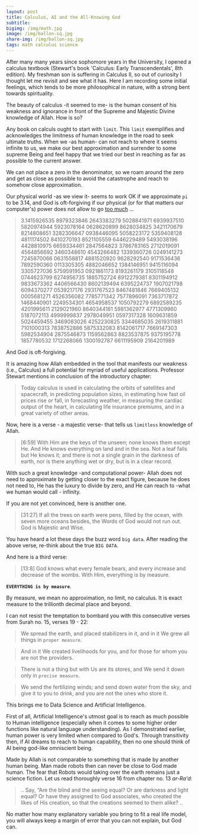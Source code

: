 ```yaml
---
layout: post
title: Calculus, AI and the All-Knowing God
subtitle: 
bigimg: /img/math.jpg
image: /img/ballon-sq.jpg
share-img: /img/ballon-sq.jpg
tags: math calculus science
---
```


After many many years since sophomore years in the University, I opened a calculus textbook (Stewart's book 'Calculus: Early Transcendentals', 8th edition).  My freshman son is suffering in Calculus II, so out of curiosity I thought let me revisit and see what it has. Here I am recording some initial feelings, which tends to be more philosophical in nature, with a strong bent towards spirituality. 

The beauty of calculus -it seemed to me- is the human consent of his weakness and ignorance in front of the Supreme and Majestic Divine knowledge of Allah. How is so? 

Any book on calculs ought to start with `limit`. This `limit` exemplifies and acknowledges the limitness of human knowledge in the road to seek ultimate truths. When we -as human- can not reach to where it seems infinite to us, we make our best approximation and surrender to some supreme Being and feel happy that we tried our best in reaching as far as possible to the current answer. 

We can not place a zero in the denominator, so we roam around the zero and get as close as possible to avoid the catastrophe and reach to somehow close approximation. 

Our physical world -as we view it- seems to work OK if we  approximate `pi` to be 3.14, and God is oft-forgiving if our physical (or for that matters our computer's) power does not allow to go [too much](http://www.geom.uiuc.edu/~huberty/math5337/groupe/digits.html) ...

> 3.1415926535 8979323846 2643383279 5028841971 6939937510 5820974944 5923078164 0628620899 8628034825 3421170679 8214808651 3282306647 0938446095 5058223172 5359408128 4811174502 8410270193 8521105559 6446229489 5493038196 4428810975 6659334461 2847564823 3786783165 2712019091 4564856692 3460348610 4543266482 1339360726 0249141273 7245870066 0631558817 4881520920 9628292540 9171536436 7892590360 0113305305 4882046652 1384146951 9415116094 3305727036 5759591953 0921861173 8193261179 3105118548 0744623799 6274956735 1885752724 8912279381 8301194912 9833673362 4406566430 8602139494 6395224737 1907021798 6094370277 0539217176 2931767523 8467481846 7669405132 0005681271 4526356082 7785771342 7577896091 7363717872 1468440901 2249534301 4654958537 1050792279 6892589235 4201995611 2129021960 8640344181 5981362977 4771309960 5187072113 4999999837 2978049951 0597317328 1609631859 5024459455 3469083026 4252230825 3344685035 2619311881 7101000313 7838752886 5875332083 8142061717 7669147303 5982534904 2875546873 1159562863 8823537875 9375195778 1857780532 1712268066 1300192787 6611195909 2164201989

And God is oft-forgiving.

It is amazing how Allah embedded in the tool that manifests our weakness (i.e., Calculus) a full potential for myriad of useful applications. Professor Stewart mentions in conclusion of the introductory chapter:

> Today calculus is used in calculating the orbits of satellites and spacecraft, in predicting population sizes, in estimating how fast oil prices rise or fall, in forecasting weather, in measuring the cardiac output of the heart, in calculating life insurance premiums, and in a great variety of other areas. 

 
Now, here is a verse - a majestic verse- that tells us `limitless` knowledge of Allah. 

>[6:59]   With Him are the keys of the unseen; none knows them except He. And He knows everything on land and in the sea. Not a leaf falls but He knows it; and there is not a single grain in the darkness of earth, nor is there anything wet or dry, but is in a clear record.

With such a great knowledge -and computational power- Allah does not need to approximate by getting closer to the exact figure, because he does not need to, He has the luxury to divide by zero, and He can reach to -what we human would call - infinity. 

If you are not yet convinced, here is another one.

> [31:27]   If all the trees on earth were pens, filled by the ocean, with seven more oceans besides, the Words of God would not run out. God is Majestic and Wise.

You have heard a lot these days the buzz word `big data`. After reading the above verse, re-think about the true `BIG DATA`. 

And here is a third verse:

> [13:8]   God knows what every female bears, and every increase and decrease of the wombs. With Him, everything is by measure.

**`EVERYTHING is by measure`**.

By measure, we mean no approximation, no limit, no calculus. It is exact measure to the trillionth decimal place and beyond. 

I can not resist the temptation to bombard you with this consecutive verses from Surah no. 15, verses 19 - 22:

> We spread the earth, and placed stabilizers in it, and in it We grew all things in `proper measure`.

> And in it We created livelihoods for you, and for those for whom you are not the providers.

> There is not a thing but with Us are its stores, and We send it down only in `precise measure`.

> We send the fertilizing winds; and send down water from the sky, and give it to you to drink, and you are not the ones who store it.

This brings me to Data Science and Artificial Intelligence. 

First of all, Artificial Intelligence's utmost goal is to reach as much possible to Human intelligence (especially when it comes to some higher order functions like natural language understanding). As I demonstrated earlier, human power is very limited when compared to God's. Through transitivity then, if AI dreams to reach to human capability, then no one should think of AI being god-like omniscient being. 

Made by Allah is not comparable to something that is made by another human being. Man made robots then can never be close to God made human. The fear that Robots would taking over the earth remains just a science fiction. Let us read thoroughly verse 16 from chapter no. 13 *ar-Ra'd*:  

> .. Say, “Are the blind and the seeing equal? Or are darkness and light equal? Or have they assigned to God associates, who created the likes of His creation, so that the creations seemed to them alike? ..

No matter how many explanatory variable you bring to fit a real life model, you will always keep a margin of error that you can not explain, but God can. 

